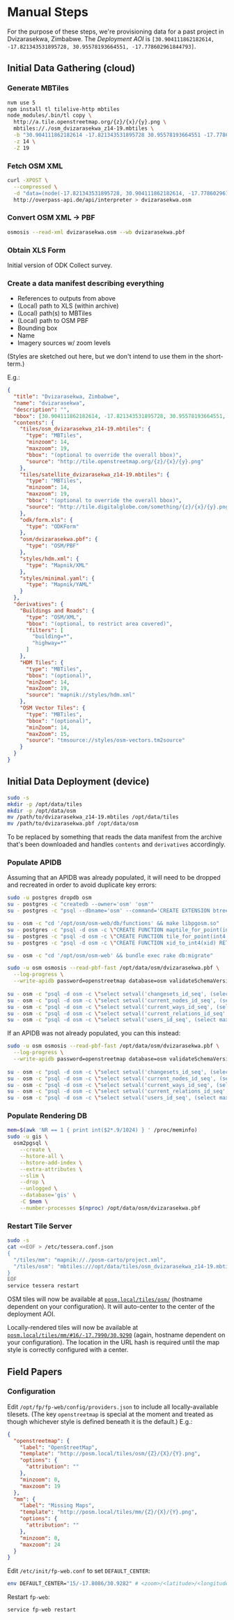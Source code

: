 # Manual Steps

For the purpose of these steps, we're provisioning data for a past project in
Dvizarasekwa, Zimbabwe. The _Deployment AOI_ is `[30.904111862182614,
-17.821343531895728, 30.95578193664551, -17.778602961844793]`.

## Initial Data Gathering (cloud)

### Generate MBTiles

```bash
nvm use 5
npm install tl tilelive-http mbtiles
node_modules/.bin/tl copy \
  http://a.tile.openstreetmap.org/{z}/{x}/{y}.png \
  mbtiles://./osm_dvizarasekwa_z14-19.mbtiles \
  -b "30.904111862182614 -17.821343531895728 30.95578193664551 -17.778602961844793" \
  -z 14 \
  -Z 19
```

### Fetch OSM XML

```bash
curl -XPOST \
  --compressed \
  -d "data=(node(-17.821343531895728, 30.904111862182614, -17.778602961844793, 30.95578193664551); <; >>; >;); out meta qt;" \
  http://overpass-api.de/api/interpreter > dvizarasekwa.osm
```

### Convert OSM XML → PBF

```bash
osmosis --read-xml dvizarasekwa.osm --wb dvizarasekwa.pbf
```

### Obtain XLS Form

Initial version of ODK Collect survey.

### Create a data manifest describing everything

* References to outputs from above
* (Local) path to XLS (within archive)
* (Local) path(s) to MBTiles
* (Local) path to OSM PBF
* Bounding box
* Name
* Imagery sources w/ zoom levels

(Styles are sketched out here, but we don't intend to use them in the short-term.)

E.g.:

```json
{
  "title": "Dvizarasekwa, Zimbabwe",
  "name": "dvizarasekwa",
  "description": "",
  "bbox": [30.904111862182614, -17.821343531895728, 30.95578193664551, -17.778602961844793],
  "contents": {
    "tiles/osm_dvizarasekwa_z14-19.mbtiles": {
      "type": "MBTiles",
      "minzoom": 14,
      "maxzoom": 19,
      "bbox": "(optional to override the overall bbox)",
      "source": "http://tile.openstreetmap.org/{z}/{x}/{y}.png"
    },
    "tiles/satellite_dvizarasekwa_z14-19.mbtiles": {
      "type": "MBTiles",
      "minzoom": 14,
      "maxzoom": 19,
      "bbox": "(optional to override the overall bbox)",
      "source": "http://tile.digitalglobe.com/something/{z}/{x}/{y}.png"
    },
    "odk/form.xls": {
      "type": "ODKForm"
    },
    "osm/dvizarasekwa.pbf": {
      "type": "OSM/PBF"
    },
    "styles/hdm.xml": {
      "type": "Mapnik/XML"
    },
    "styles/minimal.yaml": {
      "type": "Mapnik/YAML"
    }
  },
  "derivatives": {
    "Buildings and Roads": {
      "type": "OSM/XML",
      "bbox": "(optional, to restrict area covered)",
      "filters": [
        "building=*",
        "highway=*"
      ]
    },
    "HDM Tiles": {
      "type": "MBTiles",
      "bbox": "(optional)",
      "minZoom": 14,
      "maxZoom": 19,
      "source": "mapnik://styles/hdm.xml"
    },
    "OSM Vector Tiles": {
      "type": "MBTiles",
      "bbox": "(optional)",
      "minZoom": 14,
      "maxZoom": 15,
      "source": "tmsource://styles/osm-vectors.tm2source"
    }
  }
}
```

## Initial Data Deployment (device)

```bash
sudo -s
mkdir -p /opt/data/tiles
mkdir -p /opt/data/osm
mv /path/to/dvizarasekwa_z14-19.mbtiles /opt/data/tiles
mv /path/to/dvizarasekwa.pbf /opt/data/osm
```

To be replaced by something that reads the data manifest from the archive that's
been downloaded and handles `contents` and `derivatives` accordingly.

### Populate APIDB

Assuming that an APIDB was already populated, it will need to be dropped and
recreated in order to avoid duplicate key errors:

```bash
sudo -u postgres dropdb osm
su - postgres -c "createdb --owner='osm' 'osm'"
su - postgres -c "psql --dbname='osm' --command='CREATE EXTENSION btree_gist'"

su - osm -c "cd '/opt/osm/osm-web/db/functions' && make libpgosm.so"
su - postgres -c "psql -d osm -c \"CREATE FUNCTION maptile_for_point(int8, int8, int4) RETURNS int4 AS '/opt/osm/osm-web/db/functions/libpgosm', 'maptile_for_point' LANGUAGE C STRICT\""
su - postgres -c "psql -d osm -c \"CREATE FUNCTION tile_for_point(int4, int4) RETURNS int8 AS '/opt/osm/osm-web/db/functions/libpgosm', 'tile_for_point' LANGUAGE C STRICT\""
su - postgres -c "psql -d osm -c \"CREATE FUNCTION xid_to_int4(xid) RETURNS int4 AS '/opt/osm/osm-web/db/functions/libpgosm', 'xid_to_int4' LANGUAGE C STRICT\""

su - osm -c "cd '/opt/osm/osm-web' && bundle exec rake db:migrate"

sudo -u osm osmosis --read-pbf-fast /opt/data/osm/dvizarasekwa.pbf \
  --log-progress \
  --write-apidb password=openstreetmap database=osm validateSchemaVersion=no
  
su - osm -c "psql -d osm -c \"select setval('changesets_id_seq', (select max(id) from changesets))\""
su - osm -c "psql -d osm -c \"select setval('current_nodes_id_seq', (select max(node_id) from nodes))\""
su - osm -c "psql -d osm -c \"select setval('current_ways_id_seq', (select max(way_id) from ways))\""
su - osm -c "psql -d osm -c \"select setval('current_relations_id_seq', (select max(relation_id) from relations))\""
su - osm -c "psql -d osm -c \"select setval('users_id_seq', (select max(id) from users))\""
```

If an APIDB was not already populated, you can this instead:

```bash
sudo -u osm osmosis --read-pbf-fast /opt/data/osm/dvizarasekwa.pbf \
  --log-progress \
  --write-apidb password=openstreetmap database=osm validateSchemaVersion=no
  
su - osm -c "psql -d osm -c \"select setval('changesets_id_seq', (select max(id) from changesets))\""
su - osm -c "psql -d osm -c \"select setval('current_nodes_id_seq', (select max(node_id) from nodes))\""
su - osm -c "psql -d osm -c \"select setval('current_ways_id_seq', (select max(way_id) from ways))\""
su - osm -c "psql -d osm -c \"select setval('current_relations_id_seq', (select max(relation_id) from relations))\""
su - osm -c "psql -d osm -c \"select setval('users_id_seq', (select max(id) from users))\""
```

### Populate Rendering DB

```bash
mem=$(awk 'NR == 1 { print int($2*.9/1024) } ' /proc/meminfo)
sudo -u gis \
  osm2pgsql \
    --create \
    --hstore-all \
    --hstore-add-index \
    --extra-attributes \
    --slim \
    --drop \
    --unlogged \
    --database='gis' \
    -C $mem \
    --number-processes $(nproc) /opt/data/osm/dvizarasekwa.pbf
```

### Restart Tile Server

```bash
sudo -s
cat <<EOF > /etc/tessera.conf.json
{
  "/tiles/mm": "mapnik://./posm-carto/project.xml",
  "/tiles/osm": "mbtiles:///opt/data/tiles/osm_dvizarasekwa_z14-19.mbtiles"
}
EOF
service tessera restart
```

OSM tiles will now be available at
[`posm.local/tiles/osm/`](http://posm.local/tiles/osm/) (hostname dependent on
your configuration). It will auto-center to the center of the deployment AOI.

Locally-rendered tiles will now be available at
[`posm.local/tiles/mm/#16/-17.7990/30.9290`](http://posm.local/tiles/mm/#16/-17.799/30.929)
(again, hostname dependent on your configuration). The location in the URL hash
is required until the map style is correctly configured with a center.

## Field Papers

### Configuration

Edit `/opt/fp/fp-web/config/providers.json` to include all locally-available
tilesets. (The key `openstreetmap` is special at the moment and treated as
though whichever style is defined beneath it is the default.) E.g.:

```json
{
  "openstreetmap": {
    "label": "OpenStreetMap",
    "template": "http://posm.local/tiles/osm/{Z}/{X}/{Y}.png",
    "options": {
      "attribution": ""
    },
    "minzoom": 0,
    "maxzoom": 19
  },
  "mm": {
    "label": "Missing Maps",
    "template": "http://posm.local/tiles/mm/{Z}/{X}/{Y}.png",
    "options": {
      "attribution": ""
    },
    "minzoom": 0,
    "maxzoom": 24
  }
}
```

Edit `/etc/init/fp-web.conf` to set `DEFAULT_CENTER`:

```bash
env DEFAULT_CENTER="15/-17.8086/30.9282" # <zoom>/<latitude>/<longitude>
```

Restart `fp-web`:

```bash
service fp-web restart
```
